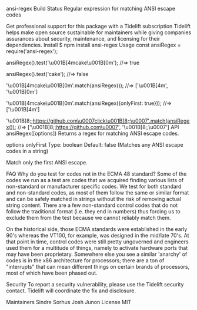 ansi-regex Build Status
Regular expression for matching ANSI escape codes

Get professional support for this package with a Tidelift subscription
Tidelift helps make open source sustainable for maintainers while giving companies
assurances about security, maintenance, and licensing for their dependencies.
Install
$ npm install ansi-regex
Usage
const ansiRegex = require('ansi-regex');

ansiRegex().test('\u001B[4mcake\u001B[0m');
//=> true

ansiRegex().test('cake');
//=> false

'\u001B[4mcake\u001B[0m'.match(ansiRegex());
//=> ['\u001B[4m', '\u001B[0m']

'\u001B[4mcake\u001B[0m'.match(ansiRegex({onlyFirst: true}));
//=> ['\u001B[4m']

'\u001B]8;;https://github.com\u0007click\u001B]8;;\u0007'.match(ansiRegex());
//=> ['\u001B]8;;https://github.com\u0007', '\u001B]8;;\u0007']
API
ansiRegex([options])
Returns a regex for matching ANSI escape codes.

options
onlyFirst
Type: boolean
Default: false (Matches any ANSI escape codes in a string)

Match only the first ANSI escape.

FAQ
Why do you test for codes not in the ECMA 48 standard?
Some of the codes we run as a test are codes that we acquired finding various lists of non-standard or manufacturer specific codes. We test for both standard and non-standard codes, as most of them follow the same or similar format and can be safely matched in strings without the risk of removing actual string content. There are a few non-standard control codes that do not follow the traditional format (i.e. they end in numbers) thus forcing us to exclude them from the test because we cannot reliably match them.

On the historical side, those ECMA standards were established in the early 90's whereas the VT100, for example, was designed in the mid/late 70's. At that point in time, control codes were still pretty ungoverned and engineers used them for a multitude of things, namely to activate hardware ports that may have been proprietary. Somewhere else you see a similar 'anarchy' of codes is in the x86 architecture for processors; there are a ton of "interrupts" that can mean different things on certain brands of processors, most of which have been phased out.

Security
To report a security vulnerability, please use the Tidelift security contact. Tidelift will coordinate the fix and disclosure.

Maintainers
Sindre Sorhus
Josh Junon
License
MIT
